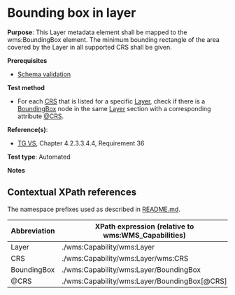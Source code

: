 # Bounding box in layer

**Purpose**: This Layer metadata element shall be mapped to the wms:BoundingBox element. The minimum bounding rectangle of the area covered by the Layer in all supported CRS shall be given.

**Prerequisites**

* [Schema validation](http://inspire.ec.europa.eu/id/ats/view-service/3.11/iso-19128/schema-validation)

**Test method**

* For each [CRS](#wmsCRS) that is listed for a specific [Layer](#Layer), check if there is a [BoundingBox](#BoundingBox) node in the same [Layer](#Layer) section with a corresponding attribute [@CRS](#CRS).

**Reference(s)**:

* [TG VS](http://inspire.ec.europa.eu/id/ats/view-service/3.11/iso-19128/README#ref_TG_VS), Chapter 4.2.3.3.4.4, Requirement 36 

**Test type**: Automated

**Notes**

## Contextual XPath references

The namespace prefixes used as described in [README.md](http://inspire.ec.europa.eu/id/ats/view-service/3.11/iso-19128/README#namespaces).

Abbreviation                                               |  XPath expression (relative to wms:WMS_Capabilities)
---------------------------------------------------------- | -------------------------------------------------------------------------
Layer <a name="Layer"></a> | ./wms:Capability/wms:Layer
CRS <a name="wmsCRS"></a> | ./wms:Capability/wms:Layer/wms:CRS
BoundingBox <a name="BoundingBox"></a> | ./wms:Capability/wms:Layer/BoundingBox
@CRS <a name="CRS"></a> | ./wms:Capability/wms:Layer/BoundingBox[@CRS]

